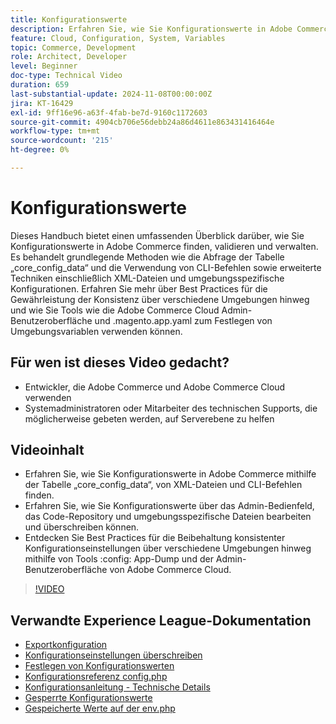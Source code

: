```yaml
---
title: Konfigurationswerte
description: Erfahren Sie, wie Sie Konfigurationswerte in Adobe Commerce mithilfe von core_config_data, XML-Dateien und Admin-Einstellungen finden, validieren und verwalten können.
feature: Cloud, Configuration, System, Variables
topic: Commerce, Development
role: Architect, Developer
level: Beginner
doc-type: Technical Video
duration: 659
last-substantial-update: 2024-11-08T00:00:00Z
jira: KT-16429
exl-id: 9ff16e96-a63f-4fab-be7d-9160c1172603
source-git-commit: 4904cb706e56debb24a86d4611e863431416464e
workflow-type: tm+mt
source-wordcount: '215'
ht-degree: 0%

---
```


# Konfigurationswerte

Dieses Handbuch bietet einen umfassenden Überblick darüber, wie Sie Konfigurationswerte in Adobe Commerce finden, validieren und verwalten. Es behandelt grundlegende Methoden wie die Abfrage der Tabelle „core_config_data“ und die Verwendung von CLI-Befehlen sowie erweiterte Techniken einschließlich XML-Dateien und umgebungsspezifische Konfigurationen. Erfahren Sie mehr über Best Practices für die Gewährleistung der Konsistenz über verschiedene Umgebungen hinweg und wie Sie Tools wie die Adobe Commerce Cloud Admin-Benutzeroberfläche und .magento.app.yaml zum Festlegen von Umgebungsvariablen verwenden können.

## Für wen ist dieses Video gedacht?

- Entwickler, die Adobe Commerce und Adobe Commerce Cloud verwenden
- Systemadministratoren oder Mitarbeiter des technischen Supports, die möglicherweise gebeten werden, auf Serverebene zu helfen

## Videoinhalt

- Erfahren Sie, wie Sie Konfigurationswerte in Adobe Commerce mithilfe der Tabelle „core_config_data“, von XML-Dateien und CLI-Befehlen finden.
- Erfahren Sie, wie Sie Konfigurationswerte über das Admin-Bedienfeld, das Code-Repository und umgebungsspezifische Dateien bearbeiten und überschreiben können.
- Entdecken Sie Best Practices für die Beibehaltung konsistenter Konfigurationseinstellungen über verschiedene Umgebungen hinweg mithilfe von Tools :config: App-Dump und der Admin-Benutzeroberfläche von Adobe Commerce Cloud.

>[!VIDEO](https://video.tv.adobe.com/v/3436458/?learn=on)

## Verwandte Experience League-Dokumentation

- [Exportkonfiguration](https://experienceleague.adobe.com/en/docs/commerce-operations/configuration-guide/cli/configuration-management/export-configuration)
- [Konfigurationseinstellungen überschreiben](https://experienceleague.adobe.com/en/docs/commerce-operations/configuration-guide/paths/override-config-settings)
- [Festlegen von Konfigurationswerten](https://experienceleague.adobe.com/en/docs/commerce-operations/configuration-guide/cli/configuration-management/set-configuration-values)
- [Konfigurationsreferenz config.php](https://experienceleague.adobe.com/en/docs/commerce-operations/configuration-guide/files/config-reference-configphp)
- [Konfigurationsanleitung - Technische Details](https://experienceleague.adobe.com/en/docs/commerce-operations/configuration-guide/deployment/technical-details)
- [Gesperrte Konfigurationswerte](https://experienceleague.adobe.com/en/docs/commerce-operations/configuration-guide/deployment/technical-details#:~:text=Configuration%20settings%20locked%20in%20the,php%20files)
- [Gespeicherte Werte auf der env.php](https://experienceleague.adobe.com/en/docs/commerce-knowledge-base/kb/troubleshooting/miscellaneous/locked-fields-in-magento-admin#:~:text=Cause,php%20)

